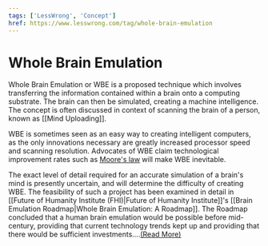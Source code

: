 ```yaml
---
tags: ['LessWrong', 'Concept']
href: https://www.lesswrong.com/tag/whole-brain-emulation
---
```


# Whole Brain Emulation
Whole Brain Emulation or WBE is a proposed technique which involves transferring the information contained within a brain onto a computing substrate. The brain can then be simulated, creating a machine intelligence. The concept is often discussed in context of scanning the brain of a person, known as [[Mind Uploading]].

WBE is sometimes seen as an easy way to creating intelligent computers, as the only innovations necessary are greatly increased processor speed and scanning resolution. Advocates of WBE claim technological improvement rates such as [Moore's law](https://wiki.lesswrong.com/wiki/Moore's_law) will make WBE inevitable.

The exact level of detail required for an accurate simulation of a brain's mind is presently uncertain, and will determine the difficulty of creating WBE. The feasibility of such a project has been examined in detail in [[Future of Humanity Institute (FHI)|Future of Humanity Institute]]'s [[Brain Emulation Roadmap|Whole Brain Emulation: A Roadmap]]. The Roadmap concluded that a human brain emulation would be possible before mid-century, providing that current technology trends kept up and providing that there would be sufficient investments....[(Read More)]()

